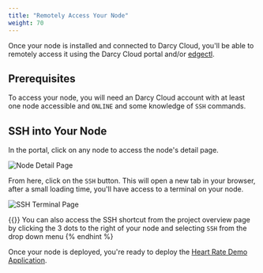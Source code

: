 ```yaml
---
title: "Remotely Access Your Node"
weight: 70
---
```


Once your node is installed and connected to Darcy Cloud, you'll be able to remotely access it using
the Darcy Cloud portal and/or [edgectl](../../get-started-edgectl/).

## Prerequisites

To access your node, you will need an Darcy Cloud account with at least one node accessible
and `ONLINE` and some knowledge of `SSH` commands.

## SSH into Your Node

In the portal, click on any node to access the node's detail page.

![Node Detail Page](/images/7done.png)

From here, click on the `SSH` button. This will open a new tab in your browser, after a small
loading time, you'll have access to a terminal on your node.

![SSH Terminal Page](</images/Screen Shot 2022-04-08 at 1.36.50 PM.png>)

{{<alert>}} You can also access the SSH shortcut from the project overview page by
clicking the 3 dots to the right of your node and selecting `SSH` from the drop down menu {% endhint
%}

Once your node is deployed, you're ready to deploy
the [Heart Rate Demo Application](../heart-rate-application/#about-the-heart-rate-demo-app).
